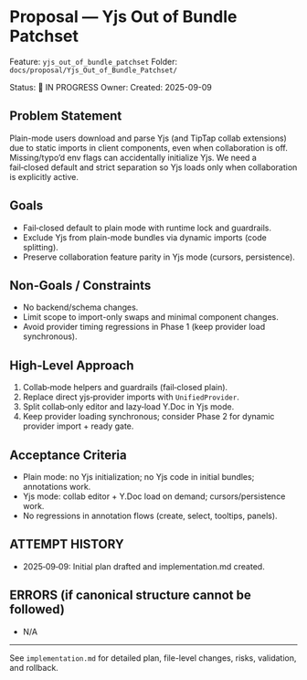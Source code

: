 # Proposal — Yjs Out of Bundle Patchset

Feature: `yjs_out_of_bundle_patchset`
Folder: `docs/proposal/Yjs_Out_of_Bundle_Patchset/`

Status: 🚧 IN PROGRESS
Owner: <assign>
Created: 2025-09-09

## Problem Statement
Plain-mode users download and parse Yjs (and TipTap collab extensions) due to static imports in client components, even when collaboration is off. Missing/typo’d env flags can accidentally initialize Yjs. We need a fail‑closed default and strict separation so Yjs loads only when collaboration is explicitly active.

## Goals
- Fail‑closed default to plain mode with runtime lock and guardrails.
- Exclude Yjs from plain-mode bundles via dynamic imports (code splitting).
- Preserve collaboration feature parity in Yjs mode (cursors, persistence).

## Non‑Goals / Constraints
- No backend/schema changes.
- Limit scope to import-only swaps and minimal component changes.
- Avoid provider timing regressions in Phase 1 (keep provider load synchronous).

## High‑Level Approach
1) Collab‑mode helpers and guardrails (fail‑closed plain).
2) Replace direct yjs‑provider imports with `UnifiedProvider`.
3) Split collab‑only editor and lazy‑load Y.Doc in Yjs mode.
4) Keep provider loading synchronous; consider Phase 2 for dynamic provider import + ready gate.

## Acceptance Criteria
- Plain mode: no Yjs initialization; no Yjs code in initial bundles; annotations work.
- Yjs mode: collab editor + Y.Doc load on demand; cursors/persistence work.
- No regressions in annotation flows (create, select, tooltips, panels).

## ATTEMPT HISTORY
- 2025‑09‑09: Initial plan drafted and implementation.md created.

## ERRORS (if canonical structure cannot be followed)
- N/A

---

See `implementation.md` for detailed plan, file-level changes, risks, validation, and rollback.

